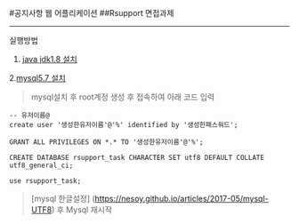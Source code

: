 #공지사항 웹 어플리케이션 ##Rsupport 면접과제

----------------------------

실행방법

1. [java jdk1.8 설치](https://www.oracle.com/java/technologies/javase/javase-jdk8-downloads.html)

2.[mysql5.7 설치](https://dev.mysql.com/downloads/windows/installer/5.7.html)
   > mysql설치 후 root계정 생성 후 접속하여 아래 코드 입력
   ```
   -- 유저이름@
create user '생성한유저이름'@'%' identified by '생성한패스워드';

GRANT ALL PRIVILEGES ON *.* TO '생성한유저이름'@'%';

CREATE DATABASE rsupport_task CHARACTER SET utf8 DEFAULT COLLATE utf8_general_ci;

use rsupport_task;
   ```
   
   >[mysql 한글설정] (https://nesoy.github.io/articles/2017-05/mysql-UTF8) 후 Mysql 재시작
   
   
  
   
